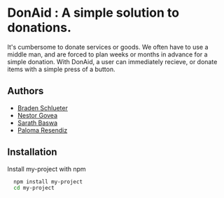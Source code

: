 # DonAid : A simple solution to donations.

It's cumbersome to donate services or goods. We often have to use a middle man, and are forced to plan weeks or months in advance for a simple donation. With DonAid, a user can immediately recieve, or donate items with a simple press of a button. 

## Authors

- [Braden Schlueter](https://github.com/schlueterr)
- [Nestor Govea](https://github.com/n1320447)
- [Sarath Baswa](https://github.com/sarathbaswa)
- [Paloma Resendiz](https://github.com/paloma-resendiz)


## Installation

Install my-project with npm

```bash
  npm install my-project
  cd my-project
```
    
